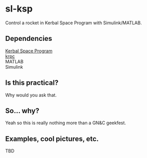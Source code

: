 # sl-ksp
Control a rocket in Kerbal Space Program with Simulink/MATLAB.

## Dependencies
[Kerbal Space Program](kerbalspaceprogram.com)  
[krpc](krpc.github.io)  
MATLAB  
Simulink  

## Is this practical?
Why would you ask that.

## So... why?
Yeah so this is really nothing more than a GN&C geekfest.

## Examples, cool pictures, etc.
TBD

